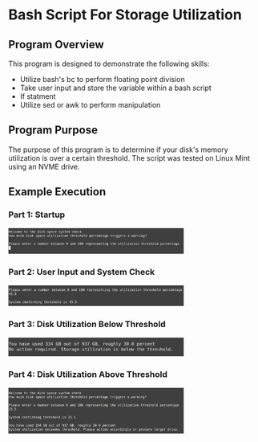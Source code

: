 # Bash Script For Storage Utilization

## Program Overview
This program is designed to demonstrate the following skills:
* Utilize bash's bc to perform floating point division
* Take user input and store the variable within a bash script
* If statment
* Utilize sed or awk to perform manipulation

## Program Purpose
The purpose of this program is to determine if your disk's memory utilization is over a certain threshold. The script was tested on Linux Mint using an NVME drive.

## Example Execution

### Part 1: Startup
<img src="./Static/001_WelcomeScreen.png" alt="drawing" width="350"/>

### Part 2: User Input and System Check
<img src="./Static/002_SystemCheck.png" alt="drawing" width="350"/>

### Part 3: Disk Utilization Below Threshold
<img src="./Static/003_EnoughStorage.png" alt="drawing" width="350"/>

### Part 4: Disk Utilization Above Threshold
<img src="./Static/004_NotEnoughStorage.png" alt="drawing" width="350"/>

  
